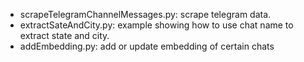 - scrapeTelegramChannelMessages.py: scrape telegram data.
- extractSateAndCity.py: example showing how to use chat name to extract state and city.
- addEmbedding.py: add or update embedding of certain chats